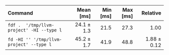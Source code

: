 | Command | Mean [ms] | Min [ms] | Max [ms] | Relative |
|:---|---:|---:|---:|---:|
| `fdf .  '/tmp/llvm-project' -HI --type l` | 24.1 ± 1.3 | 21.5 | 27.3 | 1.00 |
| `fd -HI '' '/tmp/llvm-project' --type l` | 45.2 ± 1.7 | 41.9 | 48.8 | 1.88 ± 0.12 |
